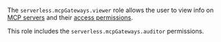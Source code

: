 The `serverless.mcpGateways.viewer` role allows the user to view info on [MCP servers](../../../ai-studio/concepts/mcp-hub/index.md#servers) and their [access permissions](../../../iam/concepts/access-control/roles.md).

This role includes the `serverless.mcpGateways.auditor` permissions.
